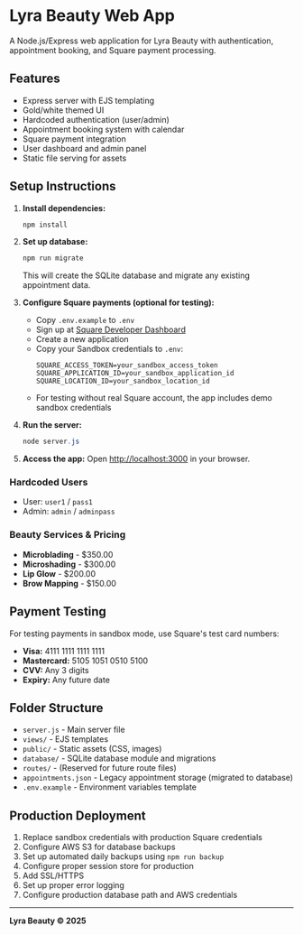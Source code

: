 # Lyra Beauty Web App

A Node.js/Express web application for Lyra Beauty with authentication, appointment booking, and Square payment processing.

## Features
- Express server with EJS templating
- Gold/white themed UI
- Hardcoded authentication (user/admin)
- Appointment booking system with calendar
- Square payment integration
- User dashboard and admin panel
- Static file serving for assets

## Setup Instructions

1. **Install dependencies:**
   ```powershell
   npm install
   ```

2. **Set up database:**
   ```powershell
   npm run migrate
   ```
   This will create the SQLite database and migrate any existing appointment data.

3. **Configure Square payments (optional for testing):**
   - Copy `.env.example` to `.env`
   - Sign up at [Square Developer Dashboard](https://developer.squareup.com/apps)
   - Create a new application
   - Copy your Sandbox credentials to `.env`:
     ```
     SQUARE_ACCESS_TOKEN=your_sandbox_access_token
     SQUARE_APPLICATION_ID=your_sandbox_application_id
     SQUARE_LOCATION_ID=your_sandbox_location_id
     ```
   - For testing without real Square account, the app includes demo sandbox credentials

4. **Run the server:**
   ```powershell
   node server.js
   ```

5. **Access the app:**
   Open [http://localhost:3000](http://localhost:3000) in your browser.

### Hardcoded Users
- User: `user1` / `pass1`
- Admin: `admin` / `adminpass`

### Beauty Services & Pricing
- **Microblading** - $350.00
- **Microshading** - $300.00
- **Lip Glow** - $200.00
- **Brow Mapping** - $150.00

## Payment Testing

For testing payments in sandbox mode, use Square's test card numbers:
- **Visa:** 4111 1111 1111 1111
- **Mastercard:** 5105 1051 0510 5100
- **CVV:** Any 3 digits
- **Expiry:** Any future date

## Folder Structure
- `server.js` - Main server file
- `views/` - EJS templates
- `public/` - Static assets (CSS, images)
- `database/` - SQLite database module and migrations
- `routes/` - (Reserved for future route files)
- `appointments.json` - Legacy appointment storage (migrated to database)
- `.env.example` - Environment variables template

## Production Deployment

1. Replace sandbox credentials with production Square credentials
2. Configure AWS S3 for database backups
3. Set up automated daily backups using `npm run backup`
4. Configure proper session store for production
5. Add SSL/HTTPS
6. Set up proper error logging
7. Configure production database path and AWS credentials

---

**Lyra Beauty © 2025**